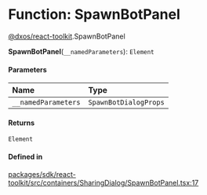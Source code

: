 # Function: SpawnBotPanel

[@dxos/react-toolkit](../modules/dxos_react_toolkit.md).SpawnBotPanel

**SpawnBotPanel**(`__namedParameters`): `Element`

#### Parameters

| Name | Type |
| :------ | :------ |
| `__namedParameters` | `SpawnBotDialogProps` |

#### Returns

`Element`

#### Defined in

[packages/sdk/react-toolkit/src/containers/SharingDialog/SpawnBotPanel.tsx:17](https://github.com/dxos/dxos/blob/db8188dae/packages/sdk/react-toolkit/src/containers/SharingDialog/SpawnBotPanel.tsx#L17)
